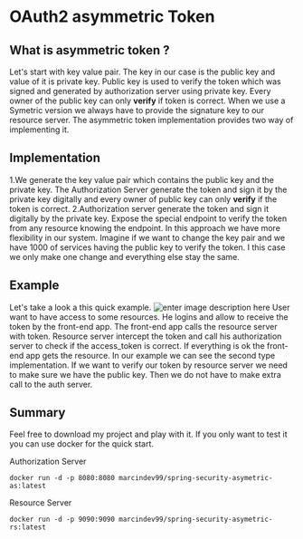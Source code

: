 # OAuth2 asymmetric Token

## What is asymmetric token ?
Let's start with key value pair. The key in our case is the public key and value of it is private key. Public key is used to verify the token which was signed and generated by authorization server using private key. Every owner of the public key can only **verify** if token is correct.
When we use a Symetric version we always have to provide the signature key to our resource server. The asymmetric token implementation provides two way of implementing it.

## Implementation
1.We generate the key value pair which contains the public key and the private key. The Authorization Server generate the token and sign it by the private key digitally and every owner of public key can only **verify** if the token is correct.
2.Authorization server generate the token and sign it digitally by the private key.
Expose the special endpoint to verify the token from any resource knowing the endpoint. In this approach we have more flexibility  in our system. Imagine if we want to change the key pair and we have 1000 of services having the public key to verify the token. I this case we only make one change and everything else stay the same.

## Example
Let's take a look a this quick example.
![enter image description here](https://i.ibb.co/BtSCPDN/Screenshot-2020-10-22-at-13-46-30.png)
User want to have access to some resources. He logins and allow to receive the token by the front-end app. The front-end app calls the resource server with token. Resource server intercept the token and call his authorization server to check if the access_token is correct. If everything is ok the front-end app gets the resource. In our example we can see the second type implementation. If we want to verify our token by resource server we need to make sure we have the public key. Then we do not have to make extra call to the auth server.

## Summary

Feel free to download my project and play with it.
If you only want to test it you can use docker for the quick start.

Authorization Server
	
	docker run -d -p 8080:8080 marcindev99/spring-security-asymetric-as:latest

Resource Server
	
	docker run -d -p 9090:9090 marcindev99/spring-security-asymetric-rs:latest
